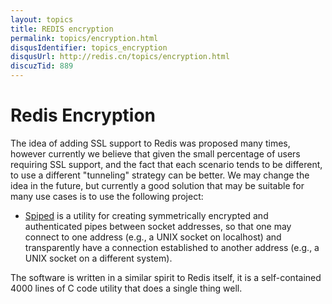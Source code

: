 ```yaml
---
layout: topics
title: REDIS encryption
permalink: topics/encryption.html
disqusIdentifier: topics_encryption
disqusUrl: http://redis.cn/topics/encryption.html
discuzTid: 889
---
```


Redis Encryption
===

The idea of adding SSL support to Redis was proposed many times, however
currently we believe that given the small percentage of users requiring
SSL support, and the fact that each scenario tends to be different, to use
a different "tunneling" strategy can be better. We may change the idea in the
future, but currently a good solution that may be suitable for many use cases
is to use the following project:

* [Spiped](http://www.tarsnap.com/spiped.html) is a utility for creating symmetrically encrypted and authenticated pipes between socket addresses, so that one may connect to one address (e.g., a UNIX socket on localhost) and transparently have a connection established to another address (e.g., a UNIX socket on a different system).

The software is written in a similar spirit to Redis itself, it is a self-contained 4000 lines of C code utility that does a single thing well.
